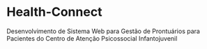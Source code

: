 # Health-Connect
Desenvolvimento de Sistema Web para Gestão de Prontuários para Pacientes do Centro de Atenção Psicossocial Infantojuvenil
